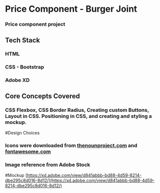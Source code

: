 # Price Component - Burger Joint

### Price component project 

## Tech Stack 
### HTML
### CSS - Bootstrap
### Adobe XD
## Core Concepts Covered

### CSS Flexbox, CSS Border Radius, Creating custom Buttons, Layout    in         CSS. Positioning in CSS, and creating and styling a mockup.


#Design Choices

### Icons were downloaded from [thenounproject.com]() and [fontawesome.com]()

### Image reference from Adobe Stock

#Mockup
[https://xd.adobe.com/view/d841abbb-bd88-4d59-8214-dbe295c8d016-8d12/](https://xd.adobe.com/view/d841abbb-bd88-4d59-8214-dbe295c8d016-8d12/)

